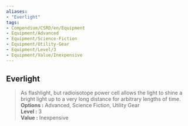 ```yaml
---
aliases:
- "Everlight"
tags:
- Compendium/CSRD/en/Equipment
- Equipment/Advanced
- Equipment/Science-Fiction
- Equipment/Utility-Gear
- Equipment/Level/3
- Equipment/Value/Inexpensive
---
```


  
## Everlight  
  
>As flashlight, but radioisotope power cell allows the light to shine a bright light up to a very long distance for arbitrary lengths of time.  
> **Options :** Advanced, Science Fiction, Utility Gear  
> **Level :** 3  
> **Value :** Inexpensive